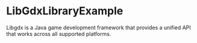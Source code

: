 LibGdxLibraryExample
=================

Libgdx is a Java game development framework that provides a unified API that works across all supported platforms.
